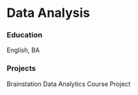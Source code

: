 # Data Analysis

### Education
English, BA


### Projects
Brainstation Data Analytics Course Project
